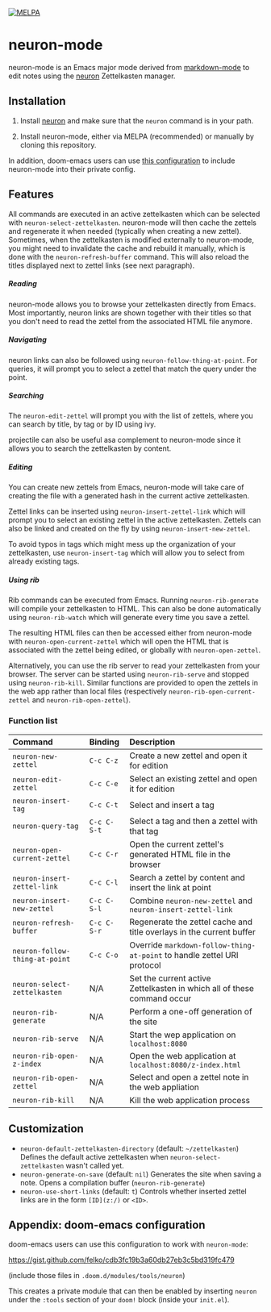[![MELPA](https://melpa.org/packages/neuron-mode-badge.svg)](https://melpa.org/#/neuron-mode)

# neuron-mode

neuron-mode is an Emacs major mode derived from [markdown-mode](https://jblevins.org/projects/markdown-mode/)
to edit notes using the [neuron](https://neuron.zettel.page/) Zettelkasten
manager.

## Installation

1. Install [neuron](https://neuron.zettel.page/2011501.html) and
   make sure that the `neuron` command is in your path.

2. Install neuron-mode, either via MELPA (recommended) or
   manually by cloning this repository.

In addition, doom-emacs users can use [this configuration](#appendix-doom-emacs-configuration)
to include neuron-mode into their private config.

## Features

All commands are executed in an active zettelkasten which can be selected with
`neuron-select-zettelkasten`. neuron-mode will then cache the zettels and
regenerate it when needed (typically when creating a new zettel). Sometimes,
when the zettelkasten is modified externally to neuron-mode, you might need to
invalidate the cache and rebuild it manually, which is done with the
`neuron-refresh-buffer` command. This will also reload the titles displayed
next to zettel links (see next paragraph).

##### Reading

neuron-mode allows you to browse your zettelkasten directly from Emacs.
Most importantly, neuron links are shown together with their titles so that
you don't need to read the zettel from the associated HTML file anymore.

##### Navigating

neuron links can also be followed using `neuron-follow-thing-at-point`.
For queries, it will prompt you to select a zettel that match the query
under the point.

##### Searching

The `neuron-edit-zettel` will prompt you with the list of zettels, where
you can search by title, by tag or by ID using ivy.

projectile can also be useful asa complement to neuron-mode since it allows
you to search the zettelkasten by content.

##### Editing

You can create new zettels from Emacs, neuron-mode will take care of creating
the file with a generated hash in the current active zettelkasten.

Zettel links can be inserted using `neuron-insert-zettel-link` which will
prompt you to select an existing zettel in the active zettelkasten. Zettels can
also be linked and created on the fly by using `neuron-insert-new-zettel`.

To avoid typos in tags which might mess up the organization of your
zettelkasten, use `neuron-insert-tag` which will allow you to select from
already existing tags.

##### Using rib

Rib commands can be executed from Emacs. Running `neuron-rib-generate` will
compile your zettelkasten to HTML. This can also be done automatically using
`neuron-rib-watch` which will generate every time you save a zettel.

The resulting HTML files can then be accessed either from neuron-mode with
`neuron-open-current-zettel` which will open the HTML that is associated with
the zettel being edited, or globally with `neuron-open-zettel`.

Alternatively, you can use the rib server to read your zettelkasten from your
browser. The server can be started using `neuron-rib-serve` and stopped using
`neuron-rib-kill`. Similar functions are provided to open the zettels in
the web app rather than local files (respectively
`neuron-rib-open-current-zettel` and `neuron-rib-open-zettel`).

### Function list

| Command                        | Binding     | Description                                                             |
| :----------------------------- | :---------- | :---------------------------------------------------------------------- |
| `neuron-new-zettel`            | `C-c C-z`   | Create a new zettel and open it for edition                             |
| `neuron-edit-zettel`           | `C-c C-e`   | Select an existing zettel and open it for edition                       |
| `neuron-insert-tag`            | `C-c C-t`   | Select and insert a tag                                                 |
| `neuron-query-tag`             | `C-c C-S-t` | Select a tag and then a zettel with that tag                            |
| `neuron-open-current-zettel`   | `C-c C-r`   | Open the current zettel's generated HTML file in the browser            |
| `neuron-insert-zettel-link`    | `C-c C-l`   | Search a zettel by content and insert the link at point                 |
| `neuron-insert-new-zettel`     | `C-c C-S-l` | Combine `neuron-new-zettel` and `neuron-insert-zettel-link`             |
| `neuron-refresh-buffer`        | `C-c C-S-r` | Regenerate the zettel cache and title overlays in the current buffer    |
| `neuron-follow-thing-at-point` | `C-c C-o`   | Override `markdown-follow-thing-at-point` to handle zettel URI protocol |
| `neuron-select-zettelkasten`   | N/A         | Set the current active Zettelkasten in which all of these command occur |
| `neuron-rib-generate`          | N/A         | Perform a one-off generation of the site                                |
| `neuron-rib-serve`             | N/A         | Start the wep application on `localhost:8080`                           |
| `neuron-rib-open-z-index`      | N/A         | Open the web application at `localhost:8080/z-index.html`               |
| `neuron-rib-open-zettel`       | N/A         | Select and open a zettel note in the web appliation                     |
| `neuron-rib-kill`              | N/A         | Kill the web application process                                        |

## Customization

- `neuron-default-zettelkasten-directory` (default: `~/zettelkasten`)
  Defines the default active zettelkasten when `neuron-select-zettelkasten`
  wasn't called yet.
- `neuron-generate-on-save` (default: `nil`)
  Generates the site when saving a note. Opens a compilation buffer
  (`neuron-rib-generate`)
- `neuron-use-short-links` (default: `t`)
  Controls whether inserted zettel links are in the form `[ID](z:/)` or
  `<ID>`.

## Appendix: doom-emacs configuration

doom-emacs users can use this configuration to work with `neuron-mode`:

<https://gist.github.com/felko/cdb3fc19b3a60db27eb3c5bd319fc479>

(include those files in `.doom.d/modules/tools/neuron`)

This creates a private module that can then be enabled by
inserting `neuron` under the `:tools` section of your `doom!`
block (inside your `init.el`).
